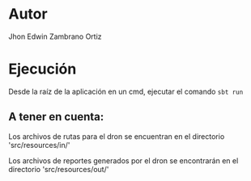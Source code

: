 # Autor

Jhon Edwin Zambrano Ortiz

# Ejecución

Desde la raíz de la aplicación en un cmd, ejecutar el comando `sbt run`

## A tener en cuenta:

Los archivos de rutas para el dron se encuentran en el directorio 'src/resources/in/'

Los archivos de reportes generados por el dron se encontrarán en el directorio 'src/resources/out/'

